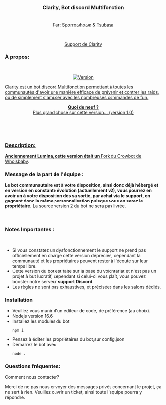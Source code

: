 #
<h3 align="center">
  <img style="width:150px;margin:0 auto;"><br><br>
  Clarity, Bot discord Multifonction<br><br>
</h3>
<p align="center">Par: <a href="https://github.com/1Sparrowhawk" target="_self">Sραrrσωhαωκ</a> & <a href="https://github.com/1Tsubasa" target="_self">Tsubasa</a></p><br>
<p align="center"><a href="https://www.discord.com/invite/Cq8Y5MJPWM"> Support de Clarity</a></p>
  </a>

<h3>À propos:</h3>
<br>
<p align="center">
	<a href="https://deno.land" target="_blank">
    	<img src="https://img.shields.io/badge/Version-1.0.0-7DCDE3?style=for-the-badge" alt="Version">
</p>
Clarity est un bot discord Multifonction permettant à toutes les communautés d'avoir une manière efficace de prévenir et contrer les raids, ou de simplement s'amuser avec les nombreuses commandes de fun.
<br>
<p align="center"><b>Quoi de neuf ?<br></b>Plus grand chose sur cette version... (version 1.0)</p>
<br><br><br>
<h3>Description:</h3>
<p><b>Anciennement Lumina, cette version était un </b>Fork du <a href ="https://github.com/whoisbaby/CrowBot-Remade">Crowbot de Whoisbaby</a>.</p>
<h3>Message de la part de l'équipe : </h3>
<b>Le bot communautaire est à votre disposition, ainsi donc déjà hébergé et en version en constante évolution (actuellement v2), vous pourrez en avoir un à votre disposition dès sa sortie, par achat via le support, en gagnant donc la même personnalisation puisque vous en serez le propriétaire.</b> La source version 2 du bot ne sera pas livrée.
<br><br><br>
<h3>Notes Importantes :</h3><br>
<ul>
<li>Si vous constatez un dysfonctionnement le support ne prend pas officiellement en charge cette version dépreciée, cependant la communauté et les propriétaires peuvent rester à l'écoute sur leur temps libre.</li>
<li>Cette version du bot est faite sur la base du volontariat et n'est pas un projet à but lucratif, cependant si celui-ci vous plaît, vous pouvez booster notre serveur <b>support Discord</b>.</li>
<li>Les règles ne sont pas exhaustives, et précisées dans les salons dédiés.</li>
</ul>
<h3>Installation</h3>
<h>
<ul>
<li>Veuillez vous munir d'un éditeur de code, de préférence (au choix).</li>
<li>Nodejs version 16.6
<li>Installez les modules du bot
<pre><code>npm i</code></pre></li>
<li>Pensez à éditer les propriétaires du bot,sur config.json</li>
<li>Démarrez le bot avec
<pre><code>node .</code></pre></li>
</ul>


<h3>Questions fréquentes:</h3>
Comment nous contacter? 

Merci de ne pas nous envoyer des messages privés concernant le projet, ça ne sert à rien. 
Veuillez ouvrir un ticket, ainsi toute l'équipe pourra y répondre.
